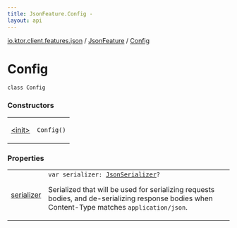 ```yaml
---
title: JsonFeature.Config - 
layout: api
---
```


<div class='api-docs-breadcrumbs'><a href="../../index.html">io.ktor.client.features.json</a> / <a href="../index.html">JsonFeature</a> / <a href="./index.html">Config</a></div>

# Config

<div class="signature"><code><span class="keyword">class </span><span class="identifier">Config</span></code></div>

### Constructors

<table class="api-docs-table">
<tbody>
<tr>
<td markdown="1">

<a href="-init-.html">&lt;init&gt;</a>


</td>
<td markdown="1">
<div class="signature"><code><span class="identifier">Config</span><span class="symbol">(</span><span class="symbol">)</span></code></div>

</td>
</tr>
</tbody>
</table>

### Properties

<table class="api-docs-table">
<tbody>
<tr>
<td markdown="1">

<a href="serializer.html">serializer</a>


</td>
<td markdown="1">
<div class="signature"><code><span class="keyword">var </span><span class="identifier">serializer</span><span class="symbol">: </span><a href="../../-json-serializer/index.html"><span class="identifier">JsonSerializer</span></a><span class="symbol">?</span></code></div>

Serialized that will be used for serializing requests bodies,
and de-serializing response bodies when Content-Type matches <code>application/json</code>.


</td>
</tr>
</tbody>
</table>
